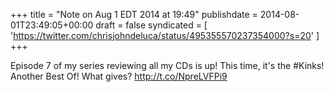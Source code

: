 +++
title = "Note on Aug 1 EDT 2014 at 19:49"
publishdate = 2014-08-01T23:49:05+00:00
draft = false
syndicated = [ 'https://twitter.com/chrisjohndeluca/status/495355570237354000?s=20' ]
+++

Episode 7 of my series reviewing all my CDs is up! This time, it's the #Kinks! Another Best Of! What gives? http://t.co/NpreLVFPi9
